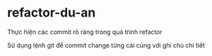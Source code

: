 # refactor-du-an
Thực hiện các commit rõ ràng trong quá trình refactor

Sử dụng lệnh git để commit change từng cái cùng với ghi chú chi tiết